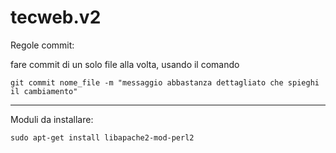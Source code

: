 # tecweb.v2

Regole commit:

fare commit di un solo file alla volta, usando il comando
```
git commit nome_file -m "messaggio abbastanza dettagliato che spieghi il cambiamento"
```
---
Moduli da installare:
```
sudo apt-get install libapache2-mod-perl2
```